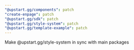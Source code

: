 ```yaml
---
"@upstart.gg/components": patch
"create-enpage": patch
"@upstart.gg/sdk": patch
"@upstart.gg/style-system": patch
"@upstart.gg/template-example": patch
---
```


Make @upstart.gg/style-system in sync with main packages
